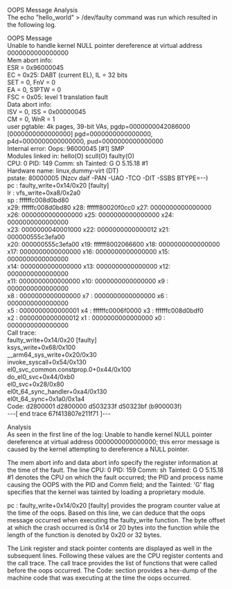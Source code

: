 OOPS Message Analysis</br>
The echo "hello_world" > /dev/faulty command was run which resulted in the following log.</br>

OOPS Message</br>
Unable to handle kernel NULL pointer dereference at virtual address 0000000000000000</br>
Mem abort info:</br>
  ESR = 0x96000045</br>
  EC = 0x25: DABT (current EL), IL = 32 bits</br>
  SET = 0, FnV = 0</br>
  EA = 0, S1PTW = 0</br>
  FSC = 0x05: level 1 translation fault</br>
Data abort info:</br>
  ISV = 0, ISS = 0x00000045</br>
  CM = 0, WnR = 1</br>
user pgtable: 4k pages, 39-bit VAs, pgdp=0000000042086000</br>
[0000000000000000] pgd=0000000000000000, p4d=0000000000000000, pud=0000000000000000</br>
Internal error: Oops: 96000045 [#1] SMP</br>
Modules linked in: hello(O) scull(O) faulty(O)</br>
CPU: 0 PID: 149 Comm: sh Tainted: G           O      5.15.18 #1</br>
Hardware name: linux,dummy-virt (DT)</br>
pstate: 80000005 (Nzcv daif -PAN -UAO -TCO -DIT -SSBS BTYPE=--)</br>
pc : faulty_write+0x14/0x20 [faulty]</br>
lr : vfs_write+0xa8/0x2a0</br>
sp : ffffffc008d0bd80</br>
x29: ffffffc008d0bd80 x28: ffffff80020f0cc0 x27: 0000000000000000</br>
x26: 0000000000000000 x25: 0000000000000000 x24: 0000000000000000</br>
x23: 0000000040001000 x22: 0000000000000012 x21: 000000555c3efa00</br>
x20: 000000555c3efa00 x19: ffffff8002066600 x18: 0000000000000000</br>
x17: 0000000000000000 x16: 0000000000000000 x15: 0000000000000000</br>
x14: 0000000000000000 x13: 0000000000000000 x12: 0000000000000000</br>
x11: 0000000000000000 x10: 0000000000000000 x9 : 0000000000000000</br>
x8 : 0000000000000000 x7 : 0000000000000000 x6 : 0000000000000000</br>
x5 : 0000000000000001 x4 : ffffffc0006f0000 x3 : ffffffc008d0bdf0</br>
x2 : 0000000000000012 x1 : 0000000000000000 x0 : 0000000000000000</br>
Call trace:</br>
 faulty_write+0x14/0x20 [faulty]</br>
 ksys_write+0x68/0x100</br>
 __arm64_sys_write+0x20/0x30</br>
 invoke_syscall+0x54/0x130</br>
 el0_svc_common.constprop.0+0x44/0x100</br>
 do_el0_svc+0x44/0xb0</br>
 el0_svc+0x28/0x80</br>
 el0t_64_sync_handler+0xa4/0x130</br>
 el0t_64_sync+0x1a0/0x1a4</br>
Code: d2800001 d2800000 d503233f d50323bf (b900003f)</br> 
---[ end trace 67f413807e211f71 ]---</br>

Analysis</br>
As seen in the first line of the log: Unable to handle kernel NULL pointer dereference at virtual address 0000000000000000; this error message is caused by the kernel attempting to dereference a NULL pointer.</br>

The mem abort info and data abort info specify the register information at the time of the fault. The line CPU: 0 PID: 159 Comm: sh Tainted: G           O      5.15.18 #1 denotes the CPU on which the fault occurred; the PID and process name causing the OOPS with the PID and Comm field; and the Tainted: 'G' flag specifies that the kernel was tainted by loading a proprietary module.</br>

 pc : faulty_write+0x14/0x20 [faulty] provides the program counter value at the time of the oops. Based on this line, we can deduce that the oops message occurred when executing the faulty_write function. The byte offset at which the crash occurred is 0x14 or 20 bytes into the function while the length of the function is denoted by 0x20 or 32 bytes.</br>

The Link register and stack pointer contents are displayed as well in the subsequent lines. Following these values are the CPU register contents and the call trace. The call trace provides the list of functions that were called before the oops occurred. The  Code:  section provides a hex-dump of the machine code that was executing at the time the oops occurred.</br>
